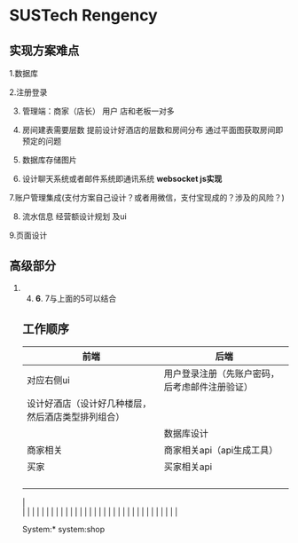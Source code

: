 # SUSTech Rengency

## 实现方案难点

1.数据库

2.注册登录

3. 管理端：商家（店长） 用户  店和老板一对多

4. 房间建表需要层数 提前设计好酒店的层数和房间分布 通过平面图获取房间即预定的问题
5. 数据库存储图片
6. 设计聊天系统或者邮件系统即通讯系统 **websocket js实现**

7.账户管理集成(支付方案自己设计？或者用微信，支付宝现成的？涉及的风险？)

8. 流水信息 经营额设计规划 及ui

9.页面设计 

## 高级部分

1. 4. **6**. 7与上面的5可以结合

      

   ## 工作顺序

   | 前端                                               | 后端                                           |
   | -------------------------------------------------- | ---------------------------------------------- |
   | 对应右侧ui                                         | 用户登录注册（先账户密码，后考虑邮件注册验证） |
   | 设计好酒店（设计好几种楼层，然后酒店类型排列组合） |                                                |
   |                                                    | 数据库设计                                     |
   | 商家相关                                           | 商家相关api（api生成工具）                     |
   | 买家                                               | 买家相关api                                    |
   |                                                    |                                                |
   |                                                    |                                                |
   |                                                    |                                                |
   |                                                    |                                                |
   |                           
   |                                                |     |
   |                                                    |                                                |
   |                                                    |                                                |
   |                                                    |                                                |
   |                                                    |                                                |
   |                                                    |                                                |
   |                                                    |                                                |
   |                                                    |                                                |
   |                                                    |                                                |
   |                                                    |                                                |
   |                                                    |                                                |

   

   System:*  system:shop